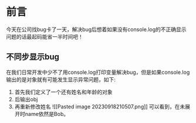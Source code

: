 # 前言
今天在公司找bug卡了一天，解决bug后想着如果没有console.log的不正确显示问题的话最起码能省一半时间吧！

## 不同步显示bug
在我们日常开发中少不了用console.log打印变量解决bug，但是如果console.log输出的是对象就有可能发生显示异常问题，如下:
1. 首先我们定义了一个还有姓名和年龄的对象
2. 后输出obj
3. 再重新修改姓名
![[Pasted image 20230918210507.png]]
可以看到，在未展开时name依然是Bob。